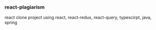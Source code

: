 ### react-plagiarism
react clone project using react, react-redux, react-query, typescirpt, java, spring 
